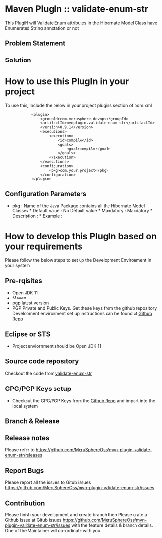 # Maven PlugIn :: validate-enum-str
This PlugiN will Validate Enum attributes in the Hibernate Model Class have Enumerated String annotation or not

## Problem Statement

## Solution


# How to use this PlugIn in your project

To use this, Include the below in your project plugins section of pom.xml

```
			<plugin>
				<groupId>com.merusphere.devops</groupId>
				<artifactId>mvnplugin.validate-enum-str</artifactId>
				<version>0.9.1</version>
				<executions>
					<execution>
						<id>compile</id>
						<goals>
							<goal>compile</goal>
						</goals>
					</execution>
				</executions>
				<configuration>
					<pkg>com.your.project</pkg>
				</configuration>
			</plugin>
```

## Configuration Parameters
* pkg : Name of the Java Package contains all the Hibernate Model Classes
		* Default value : No Default value
		* Mandatory : Mandatory
		* Description : 
		* Example : 
	


# How to develop this PlugIn based on your requirements

Please follow the below steps to set up the Development Environment in your system
## Pre-rqisites
+ Open JDK 11
+ Maven
+ pgp latest version
+ PGP Private and Public Keys. Get these keys from the github repository 
Development environment set up instructions can be found at [Github Repo](https://github.com/MeruSphereOss/mvn-plugin-dev-setup.git)

## Eclipse or STS
+ Project enviornment should be Open JDK 11

## Source code repository
Checkout the code from [validate-enum-str](https://github.com/MeruSphereOss/mvn-plugin-validate-enum-str)

## GPG/PGP Keys setup
+ Checkout the GPG/PGP Keys from the [Github Repo](https://github.com/MeruSphereOss/mvn-plugin-dev-setup.git) and import into the local system

## Branch & Release


## Release notes
Please refer to https://github.com/MeruSphereOss/mvn-plugin-validate-enum-str/releases

## Report Bugs
Please report all the issues to Gitub issues https://github.com/MeruSphereOss/mvn-plugin-validate-enum-str/issues

## Contribution
Please finish your development and create branch then Please crate a Github Issue at Gitub issues https://github.com/MeruSphereOss/mvn-plugin-validate-enum-str/issues with the feature details & branch details. One of the Maintainer will co-ordinate with you.

